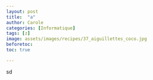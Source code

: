 ```yaml
---
layout: post
title:  "a"
author: Carole
categories: [Informatique]
tags: [z]
image: assets/images/recipes/37_aiguillettes_coco.jpg
beforetoc: 
toc: true

---
```

sd
